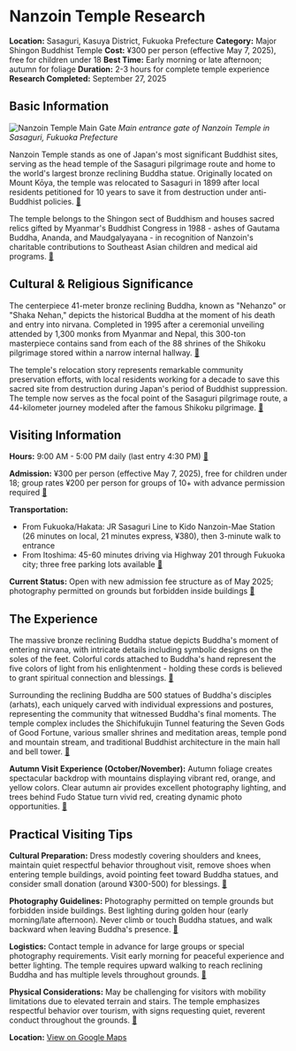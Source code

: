 # Nanzoin Temple Research

**Location:** Sasaguri, Kasuya District, Fukuoka Prefecture
**Category:** Major Shingon Buddhist Temple
**Cost:** ¥300 per person (effective May 7, 2025), free for children under 18
**Best Time:** Early morning or late afternoon; autumn for foliage
**Duration:** 2-3 hours for complete temple experience
**Research Completed:** September 27, 2025

## Basic Information

![Nanzoin Temple Main Gate](https://upload.wikimedia.org/wikipedia/commons/thumb/e/ec/Gate_of_Nanzoin_Temple_in_Sasaguri%2C_Kasuya%2C_Fukuoka.JPG/800px-Gate_of_Nanzoin_Temple_in_Sasaguri%2C_Kasuya%2C_Fukuoka.JPG)
*Main entrance gate of Nanzoin Temple in Sasaguri, Fukuoka Prefecture*

Nanzoin Temple stands as one of Japan's most significant Buddhist sites, serving as the head temple of the Sasaguri pilgrimage route and home to the world's largest bronze reclining Buddha statue. Originally located on Mount Kōya, the temple was relocated to Sasaguri in 1899 after local residents petitioned for 10 years to save it from destruction under anti-Buddhist policies. [🔗](https://nanzoin.net/en/)

The temple belongs to the Shingon sect of Buddhism and houses sacred relics gifted by Myanmar's Buddhist Congress in 1988 - ashes of Gautama Buddha, Ananda, and Maudgalyayana - in recognition of Nanzoin's charitable contributions to Southeast Asian children and medical aid programs. [🔗](https://en.wikipedia.org/wiki/Nanzo-in)

## Cultural & Religious Significance

The centerpiece 41-meter bronze reclining Buddha, known as "Nehanzo" or "Shaka Nehan," depicts the historical Buddha at the moment of his death and entry into nirvana. Completed in 1995 after a ceremonial unveiling attended by 1,300 monks from Myanmar and Nepal, this 300-ton masterpiece contains sand from each of the 88 shrines of the Shikoku pilgrimage stored within a narrow internal hallway. [🔗](https://matcha-jp.com/en/1445)

The temple's relocation story represents remarkable community preservation efforts, with local residents working for a decade to save this sacred site from destruction during Japan's period of Buddhist suppression. The temple now serves as the focal point of the Sasaguri pilgrimage route, a 44-kilometer journey modeled after the famous Shikoku pilgrimage. [🔗](https://www.japan-experience.com/all-about-japan/fukuoka/temples-and-shrines-in-japan/nanzoin-temple-fukuoka-discover-the-worlds-largest-bronze-reclining-buddha-statue)

## Visiting Information

**Hours:** 9:00 AM - 5:00 PM daily (last entry 4:30 PM) [🔗](https://nanzoin.net/en/)

**Admission:** ¥300 per person (effective May 7, 2025), free for children under 18; group rates ¥200 per person for groups of 10+ with advance permission required [🔗](https://www.tripadvisor.com/Attraction_Review-g1121468-d1788173-Reviews-Nanzoin_Temple-Sasaguri_machi_Kasuya_gun_Fukuoka_Prefecture_Kyushu.html)

**Transportation:**
- From Fukuoka/Hakata: JR Sasaguri Line to Kido Nanzoin-Mae Station (26 minutes on local, 21 minutes express, ¥380), then 3-minute walk to entrance
- From Itoshima: 45-60 minutes driving via Highway 201 through Fukuoka city; three free parking lots available [🔗](https://www.morethantokyo.com/nanzoin-temple-reclining-buddha/)

**Current Status:** Open with new admission fee structure as of May 2025; photography permitted on grounds but forbidden inside buildings [🔗](https://nanzoin.net/en/)

## The Experience

The massive bronze reclining Buddha statue depicts Buddha's moment of entering nirvana, with intricate details including symbolic designs on the soles of the feet. Colorful cords attached to Buddha's hand represent the five colors of light from his enlightenment - holding these cords is believed to grant spiritual connection and blessings. [🔗](https://www.fukuoka-now.com/en/a-laid-back-trip-to-nanzoin-temple/)

Surrounding the reclining Buddha are 500 statues of Buddha's disciples (arhats), each uniquely carved with individual expressions and postures, representing the community that witnessed Buddha's final moments. The temple complex includes the Shichifukujin Tunnel featuring the Seven Gods of Good Fortune, various smaller shrines and meditation areas, temple pond and mountain stream, and traditional Buddhist architecture in the main hall and bell tower. [🔗](https://matcha-jp.com/en/1445)

**Autumn Visit Experience (October/November):** Autumn foliage creates spectacular backdrop with mountains displaying vibrant red, orange, and yellow colors. Clear autumn air provides excellent photography lighting, and trees behind Fudo Statue turn vivid red, creating dynamic photo opportunities. [🔗](https://www.morethantokyo.com/nanzoin-temple-reclining-buddha/)

## Practical Visiting Tips

**Cultural Preparation:** Dress modestly covering shoulders and knees, maintain quiet respectful behavior throughout visit, remove shoes when entering temple buildings, avoid pointing feet toward Buddha statues, and consider small donation (around ¥300-500) for blessings. [🔗](https://nanzoin.net/en/)

**Photography Guidelines:** Photography permitted on temple grounds but forbidden inside buildings. Best lighting during golden hour (early morning/late afternoon). Never climb or touch Buddha statues, and walk backward when leaving Buddha's presence. [🔗](https://www.japan-experience.com/all-about-japan/fukuoka/temples-and-shrines-in-japan/nanzoin-temple-fukuoka-discover-the-worlds-largest-bronze-reclining-buddha-statue)

**Logistics:** Contact temple in advance for large groups or special photography requirements. Visit early morning for peaceful experience and better lighting. The temple requires upward walking to reach reclining Buddha and has multiple levels throughout grounds. [🔗](https://www.tripadvisor.com/Attraction_Review-g1121468-d1788173-Reviews-Nanzoin_Temple-Sasaguri_machi_Kasuya_gun_Fukuoka_Prefecture_Kyushu.html)

**Physical Considerations:** May be challenging for visitors with mobility limitations due to elevated terrain and stairs. The temple emphasizes respectful behavior over tourism, with signs requesting quiet, reverent conduct throughout the grounds. [🔗](https://nanzoin.net/en/)

**Location:** [View on Google Maps](https://maps.google.com/maps?q=33.619874,130.572905)